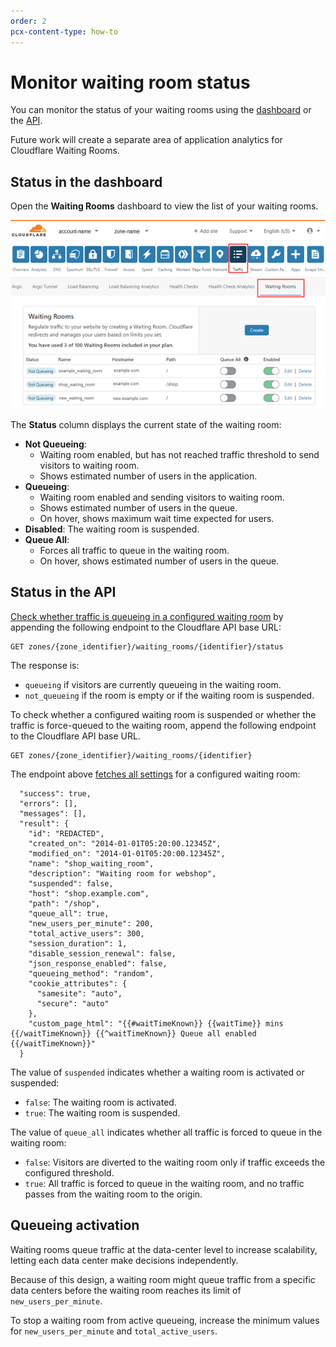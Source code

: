 ```yaml
---
order: 2
pcx-content-type: how-to
---
```


# Monitor waiting room status

You can monitor the status of your waiting rooms using the [dashboard](#status-in-the-dashboard) or the [API](#status-in-the-api).

<Aside>
  Future work will create a separate area of application analytics for Cloudflare Waiting Rooms.
</bongo:aside>

## Status in the dashboard

Open the **Waiting Rooms** dashboard to view the list of your waiting rooms.

![Waiting Rooms User Interface](../static/wr-dashboard.png)

The **Status** column displays the current state of the waiting room:

- **Not Queueing**:
  - Waiting room enabled, but has not reached traffic threshold to send visitors to waiting room.
  - Shows estimated number of users in the application.
- **Queueing**:
  - Waiting room enabled and sending visitors to waiting room.
  - Shows estimated number of users in the queue.
  - On hover, shows maximum wait time expected for users.
- **Disabled**: The waiting room is suspended.
- **Queue All**:
  - Forces all traffic to queue in the waiting room.
  - On hover, shows estimated number of users in the queue.

## Status in the API

[Check whether traffic is queueing in a configured waiting room](https://api.cloudflare.com/#waiting-room-get-waiting-room-status) by appending the following endpoint to the Cloudflare API base URL:

```shell
GET zones/{zone_identifier}/waiting_rooms/{identifier}/status
```

The response is:

- `queueing` if visitors are currently queueing in the waiting room.
- `not_queueing` if the room is empty or if the waiting room is suspended.

To check whether a configured waiting room is suspended or whether the traffic is force-queued to the waiting room, append the following endpoint to the Cloudflare API base URL.

```shell
GET zones/{zone_identifier}/waiting_rooms/{identifier}
```

The endpoint above [fetches all settings](https://api.cloudflare.com/#waiting-room-waiting-room-details) for a configured waiting room:

```
  "success": true,
  "errors": [],
  "messages": [],
  "result": {
    "id": "REDACTED",
    "created_on": "2014-01-01T05:20:00.12345Z",
    "modified_on": "2014-01-01T05:20:00.12345Z",
    "name": "shop_waiting_room",
    "description": "Waiting room for webshop",
    "suspended": false,
    "host": "shop.example.com",
    "path": "/shop",
    "queue_all": true,
    "new_users_per_minute": 200,
    "total_active_users": 300,
    "session_duration": 1,
    "disable_session_renewal": false,
    "json_response_enabled": false,
    "queueing_method": "random",
    "cookie_attributes": {
      "samesite": "auto",
      "secure": "auto"
    },
    "custom_page_html": "{{#waitTimeKnown}} {{waitTime}} mins {{/waitTimeKnown}} {{^waitTimeKnown}} Queue all enabled {{/waitTimeKnown}}"
  }
```

The value of `suspended` indicates whether a waiting room is activated or suspended:

- `false`: The waiting room is activated.
- `true`: The waiting room is suspended.

The value of `queue_all` indicates whether all traffic is forced to queue in the waiting room:

- `false`: Visitors are diverted to the waiting room only if traffic exceeds the configured threshold.
- `true`: All traffic is forced to queue in the waiting room, and no traffic passes from the waiting room to the origin.

## Queueing activation

Waiting rooms queue traffic at the data-center level to increase scalability, letting each data center make decisions independently.

Because of this design, a waiting room might queue traffic from a specific data centers before the waiting room reaches its limit of `new_users_per_minute`.

To stop a waiting room from active queueing, increase the minimum values for `new_users_per_minute` and `total_active_users`.
